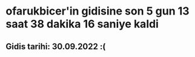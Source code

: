 # ofarukbicer'in gidisine son 5 gun 13 saat 38 dakika 16 saniye kaldi

## Gidis tarihi: 30.09.2022 :(